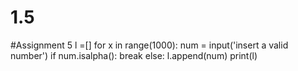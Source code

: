 # 1.5
#Assignment 5
l =[]
for x in range(1000):
    num = input('insert a valid number')
    if num.isalpha():
        break
    else:
        l.append(num)
print(l)
